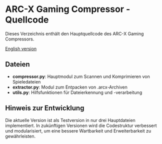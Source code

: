 # ARC-X Gaming Compressor - Quellcode

Dieses Verzeichnis enthält den Hauptquellcode des ARC-X Gaming Compressors.

[English version](README.en.md)

## Dateien

- **compressor.py**: Hauptmodul zum Scannen und Komprimieren von Spieledateien
- **extractor.py**: Modul zum Entpacken von .arcx-Archiven
- **utils.py**: Hilfsfunktionen für Dateierkennung und -verarbeitung

## Hinweis zur Entwicklung

Die aktuelle Version ist als Testversion in nur drei Hauptdateien implementiert. In zukünftigen Versionen wird die Codestruktur verbessert und modularisiert, um eine bessere Wartbarkeit und Erweiterbarkeit zu gewährleisten.